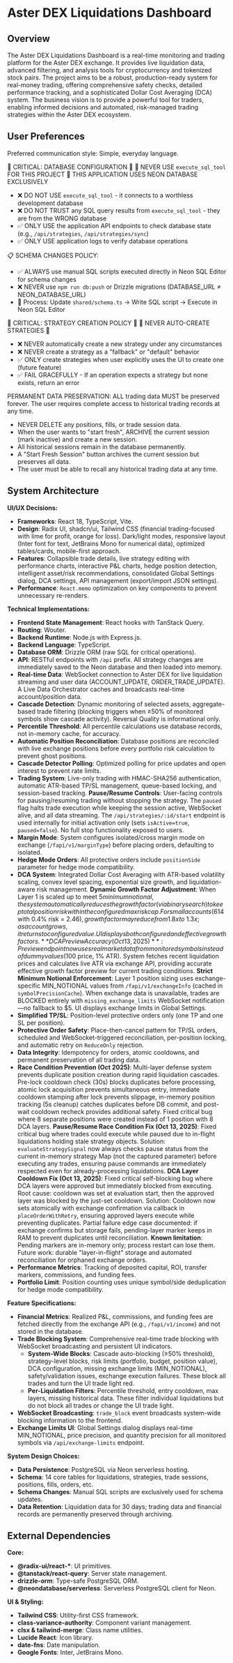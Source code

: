 # Aster DEX Liquidations Dashboard

## Overview
The Aster DEX Liquidations Dashboard is a real-time monitoring and trading platform for the Aster DEX exchange. It provides live liquidation data, advanced filtering, and analysis tools for cryptocurrency and tokenized stock pairs. The project aims to be a robust, production-ready system for real-money trading, offering comprehensive safety checks, detailed performance tracking, and a sophisticated Dollar Cost Averaging (DCA) system. The business vision is to provide a powerful tool for traders, enabling informed decisions and automated, risk-managed trading strategies within the Aster DEX ecosystem.

## User Preferences
Preferred communication style: Simple, everyday language.

🚨 CRITICAL: DATABASE CONFIGURATION 🚨
🛑 NEVER USE `execute_sql_tool` FOR THIS PROJECT 🛑
THIS APPLICATION USES NEON DATABASE EXCLUSIVELY

- ❌ DO NOT USE `execute_sql_tool` - it connects to a worthless development database
- ❌ DO NOT TRUST any SQL query results from `execute_sql_tool` - they are from the WRONG database
- ✅ ONLY USE the application API endpoints to check database state (e.g., `/api/strategies`, `/api/strategies/sync`)
- ✅ ONLY USE application logs to verify database operations

📋 SCHEMA CHANGES POLICY:
- ✅ ALWAYS use manual SQL scripts executed directly in Neon SQL Editor for schema changes
- ❌ NEVER use `npm run db:push` or Drizzle migrations (DATABASE_URL ≠ NEON_DATABASE_URL)
- 📝 Process: Update `shared/schema.ts` → Write SQL script → Execute in Neon SQL Editor

🚨 CRITICAL: STRATEGY CREATION POLICY 🚨
🛑 NEVER AUTO-CREATE STRATEGIES 🛑

- ❌ NEVER automatically create a new strategy under any circumstances
- ❌ NEVER create a strategy as a "fallback" or "default" behavior
- ✅ ONLY create strategies when user explicitly uses the UI to create one (future feature)
- ✅ FAIL GRACEFULLY - If an operation expects a strategy but none exists, return an error

PERMANENT DATA PRESERVATION: ALL trading data MUST be preserved forever. The user requires complete access to historical trading records at any time.
- NEVER DELETE any positions, fills, or trade session data.
- When the user wants to "start fresh", ARCHIVE the current session (mark inactive) and create a new session.
- All historical sessions remain in the database permanently.
- A "Start Fresh Session" button archives the current session but preserves all data.
- The user must be able to recall any historical trading data at any time.

## System Architecture

**UI/UX Decisions:**
- **Frameworks**: React 18, TypeScript, Vite.
- **Design**: Radix UI, shadcn/ui, Tailwind CSS (financial trading-focused with lime for profit, orange for loss). Dark/light modes, responsive layout (Inter font for text, JetBrains Mono for numerical data), optimized tables/cards, mobile-first approach.
- **Features**: Collapsible trade details, live strategy editing with performance charts, interactive P&L charts, hedge position detection, intelligent asset/risk recommendations, consolidated Global Settings dialog, DCA settings, API management (export/import JSON settings).
- **Performance**: `React.memo` optimization on key components to prevent unnecessary re-renders.

**Technical Implementations:**
- **Frontend State Management**: React hooks with TanStack Query.
- **Routing**: Wouter.
- **Backend Runtime**: Node.js with Express.js.
- **Backend Language**: TypeScript.
- **Database ORM**: Drizzle ORM (raw SQL for critical operations).
- **API**: RESTful endpoints with `/api` prefix. All strategy changes are immediately saved to the Neon database and then loaded into memory.
- **Real-time Data**: WebSocket connection to Aster DEX for live liquidation streaming and user data (ACCOUNT_UPDATE, ORDER_TRADE_UPDATE). A Live Data Orchestrator caches and broadcasts real-time account/position data.
- **Cascade Detection**: Dynamic monitoring of selected assets, aggregate-based trade filtering (blocking triggers when ≥50% of monitored symbols show cascade activity). Reversal Quality is informational only.
- **Percentile Threshold**: All percentile calculations use database records, not in-memory cache, for accuracy.
- **Automatic Position Reconciliation**: Database positions are reconciled with live exchange positions before every portfolio risk calculation to prevent ghost positions.
- **Cascade Detector Polling**: Optimized polling for price updates and open interest to prevent rate limits.
- **Trading System**: Live-only trading with HMAC-SHA256 authentication, automatic ATR-based TP/SL management, queue-based locking, and session-based tracking. **Pause/Resume Controls**: User-facing controls for pausing/resuming trading without stopping the strategy. The `paused` flag halts trade execution while keeping the session active, WebSocket alive, and all data streaming. The `/api/strategies/:id/start` endpoint is used internally for initial activation only (sets `isActive=true`, `paused=false`). No full stop functionality exposed to users.
- **Margin Mode**: System configures isolated/cross margin mode on exchange (`/fapi/v1/marginType`) before placing orders, defaulting to isolated.
- **Hedge Mode Orders**: All protective orders include `positionSide` parameter for hedge mode compatibility.
- **DCA System**: Integrated Dollar Cost Averaging with ATR-based volatility scaling, convex level spacing, exponential size growth, and liquidation-aware risk management. **Dynamic Growth Factor Adjustment**: When Layer 1 is scaled up to meet $5 minimum notional, the system automatically reduces the growth factor (via binary search) to keep total position risk within the configured max risk cap. For small accounts ($614 with 0.4% risk = $2.46), growth factor may reduce from 1.8x to ~1.3x; as account grows, it returns to configured value. UI displays both configured and effective growth factors. **DCA Preview Accuracy (Oct 13, 2025)**: Preview endpoint now uses real market data from monitored symbols instead of dummy values ($100 price, 1% ATR). System fetches recent liquidation prices and calculates live ATR via exchange API, providing accurate effective growth factor preview for current trading conditions. **Strict Minimum Notional Enforcement**: Layer 1 position sizing uses exchange-specific MIN_NOTIONAL values from `/fapi/v1/exchangeInfo` (cached in `symbolPrecisionCache`). When exchange data is unavailable, trades are BLOCKED entirely with `missing_exchange_limits` WebSocket notification—no fallback to $5. UI displays exchange limits in Global Settings.
- **Simplified TP/SL**: Position-level protective orders only (one TP and one SL per position).
- **Protective Order Safety**: Place-then-cancel pattern for TP/SL orders, scheduled and WebSocket-triggered reconciliation, per-position locking, and automatic retry on `ReduceOnly` rejection.
- **Data Integrity**: Idempotency for orders, atomic cooldowns, and permanent preservation of all trading data.
- **Race Condition Prevention (Oct 2025)**: Multi-layer defense system prevents duplicate position creation during rapid liquidation cascades. Pre-lock cooldown check (30s) blocks duplicates before processing, atomic lock acquisition prevents simultaneous entry, immediate cooldown stamping after lock prevents slippage, in-memory position tracking (5s cleanup) catches duplicates before DB commit, and post-wait cooldown recheck provides additional safety. Fixed critical bug where 8 separate positions were created instead of 1 position with 8 DCA layers. **Pause/Resume Race Condition Fix (Oct 13, 2025)**: Fixed critical bug where trades could execute while paused due to in-flight liquidations holding stale strategy objects. Solution: `evaluateStrategySignal` now always checks pause status from the current in-memory strategy Map (not the captured parameter) before executing any trades, ensuring pause commands are immediately respected even for already-processing liquidations. **DCA Layer Cooldown Fix (Oct 13, 2025)**: Fixed critical self-blocking bug where DCA layers were approved but immediately blocked from executing. Root cause: cooldown was set at evaluation start, then the approved layer was blocked by the just-set cooldown. Solution: Cooldown now sets atomically with exchange confirmation via callback in `placeOrderWithRetry`, ensuring approved layers execute while preventing duplicates. Partial failure edge case documented: if exchange confirms but storage fails, pending-layer marker keeps in RAM to prevent duplicates until reconciliation. **Known limitation**: Pending markers are in-memory only; process restart can lose them. Future work: durable "layer-in-flight" storage and automated reconciliation for orphaned exchange orders.
- **Performance Metrics**: Tracking of deposited capital, ROI, transfer markers, commissions, and funding fees.
- **Portfolio Limit**: Position counting uses unique symbol/side deduplication for hedge mode compatibility.

**Feature Specifications:**
- **Financial Metrics**: Realized P&L, commissions, and funding fees are fetched directly from the exchange API (e.g., `/fapi/v1/income`) and not stored in the database.
- **Trade Blocking System**: Comprehensive real-time trade blocking with WebSocket broadcasting and persistent UI indicators.
    - **System-Wide Blocks**: Cascade auto-blocking (≥50% threshold), strategy-level blocks, risk limits (portfolio, budget, position value), DCA configuration, missing exchange limits (MIN_NOTIONAL), safety/validation issues, exchange execution failures. These block all trades and turn the UI trade light red.
    - **Per-Liquidation Filters**: Percentile threshold, entry cooldown, max layers, missing historical data. These filter individual liquidations but do not block all trades or change the UI trade light.
- **WebSocket Broadcasting**: `trade_block` event broadcasts system-wide blocking information to the frontend.
- **Exchange Limits UI**: Global Settings dialog displays real-time MIN_NOTIONAL, price precision, and quantity precision for all monitored symbols via `/api/exchange-limits` endpoint.

**System Design Choices:**
- **Data Persistence**: PostgreSQL via Neon serverless hosting.
- **Schema**: 14 core tables for liquidations, strategies, trade sessions, positions, fills, orders, etc.
- **Schema Changes**: Manual SQL scripts are exclusively used for schema updates.
- **Data Retention**: Liquidation data for 30 days; trading data and financial records are permanently preserved through archiving.

## External Dependencies

**Core:**
- **@radix-ui/react-\***: UI primitives.
- **@tanstack/react-query**: Server state management.
- **drizzle-orm**: Type-safe PostgreSQL ORM.
- **@neondatabase/serverless**: Serverless PostgreSQL client for Neon.

**UI & Styling:**
- **Tailwind CSS**: Utility-first CSS framework.
- **class-variance-authority**: Component variant management.
- **clsx & tailwind-merge**: Class name utilities.
- **Lucide React**: Icon library.
- **date-fns**: Date manipulation.
- **Google Fonts**: Inter, JetBrains Mono.